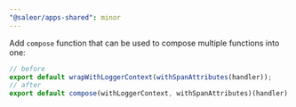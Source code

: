 ```yaml
---
"@saleor/apps-shared": minor
---
```


Add `compose` function that can be used to compose multiple functions into one:

```ts
// before
export default wrapWithLoggerContext(withSpanAttributes(handler));
// after
export default compose(withLoggerContext, withSpanAttributes)(handler)
```
